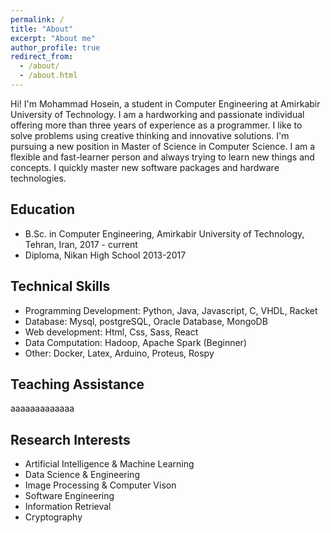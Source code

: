 ```yaml
---
permalink: /
title: "About"
excerpt: "About me"
author_profile: true
redirect_from: 
  - /about/
  - /about.html
---
```


Hi! I'm Mohammad Hosein, a student in Computer Engineering at Amirkabir University of Technology. I am a hardworking and passionate individual offering more than three years of experience as a programmer. I like to solve problems using creative thinking and innovative solutions. I'm pursuing a new position in Master of Science in Computer Science. I am a flexible and fast-learner person and always trying to learn new things and concepts. I quickly master new software packages and hardware technologies.



Education
------
* B.Sc. in Computer Engineering, Amirkabir University of Technology, Tehran, Iran, 2017 - current
* Diploma, Nikan High School 2013-2017


Technical Skills
------
* Programming Development: Python, Java, Javascript, C, VHDL, Racket
* Database: Mysql, postgreSQL, Oracle Database, MongoDB
* Web development: Html, Css, Sass, React
* Data Computation: Hadoop, Apache Spark (Beginner)
* Other: Docker, Latex, Arduino, Proteus, Rospy


Teaching Assistance
------
aaaaaaaaaaaaa


Research Interests
------
* Artificial Intelligence & Machine Learning
* Data Science & Engineering
* Image Processing & Computer Vison
* Software Engineering
* Information Retrieval
* Cryptography

